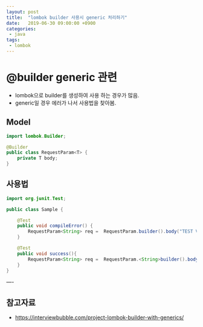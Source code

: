 ```yaml
---
layout: post
title:  "lombok builder 사용시 generic 처리하기"
date:   2019-06-30 09:00:00 +0900
categories:
 - java
tags: 
 - lombok
---
```


# @builder generic 관련
- lombok으로 builder를 생성하여 사용 하는 경우가 많음.
- generic일 경우 에러가 나서 사용법을 찾아봄.

## Model
```java
import lombok.Builder;

@Builder
public class RequestParam<T> {
	private T body;
}
```

## 사용법
```java
import org.junit.Test;

public class Sample {

	@Test
	public void compileError() {
		RequestParam<String> req =  RequestParam.builder().body("TEST Value").build();
	}

	@Test
	public void success(){
		RequestParam<String> req =  RequestParam.<String>builder().body("TEST Value").build();
	}
}
```

—-
## 참고자료
- https://interviewbubble.com/project-lombok-builder-with-generics/
